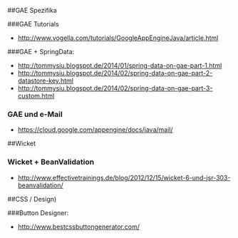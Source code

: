 ##GAE Spezifika

###GAE Tutorials
- http://www.vogella.com/tutorials/GoogleAppEngineJava/article.html

###GAE + SpringData:
- http://tommysiu.blogspot.de/2014/01/spring-data-on-gae-part-1.html
- http://tommysiu.blogspot.de/2014/02/spring-data-on-gae-part-2-datastore-key.html
- http://tommysiu.blogspot.de/2014/02/spring-data-on-gae-part-3-custom.html

### GAE und e-Mail
- https://cloud.google.com/appengine/docs/java/mail/



##Wicket
 
### Wicket + BeanValidation
- http://www.effectivetrainings.de/blog/2012/12/15/wicket-6-und-jsr-303-beanvalidation/ 



##CSS / Design)

###Button Designer:
- http://www.bestcssbuttongenerator.com/